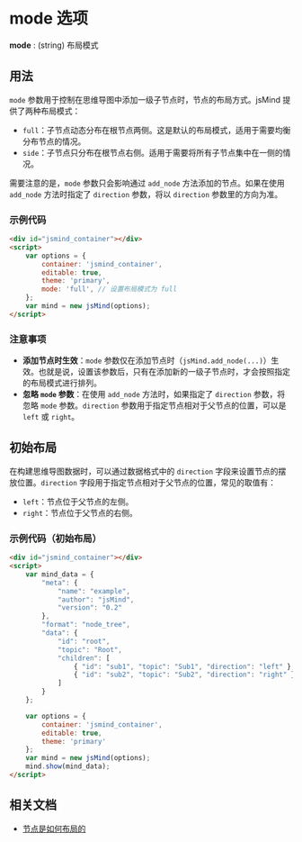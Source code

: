 # mode 选项

**mode** : (string) 布局模式

## 用法

`mode` 参数用于控制在思维导图中添加一级子节点时，节点的布局方式。jsMind 提供了两种布局模式：

- `full`：子节点动态分布在根节点两侧。这是默认的布局模式，适用于需要均衡分布节点的情况。
- `side`：子节点只分布在根节点右侧。适用于需要将所有子节点集中在一侧的情况。

需要注意的是，`mode` 参数只会影响通过 `add_node` 方法添加的节点。如果在使用 `add_node` 方法时指定了 `direction` 参数，将以 `direction` 参数里的方向为准。

### 示例代码

```html
<div id="jsmind_container"></div>
<script>
    var options = {
        container: 'jsmind_container',
        editable: true,
        theme: 'primary',
        mode: 'full', // 设置布局模式为 full
    };
    var mind = new jsMind(options);
</script>
```

### 注意事项

- **添加节点时生效**：`mode` 参数仅在添加节点时（`jsMind.add_node(...)`）生效。也就是说，设置该参数后，只有在添加新的一级子节点时，才会按照指定的布局模式进行排列。
- **忽略 `mode` 参数**：在使用 `add_node` 方法时，如果指定了 `direction` 参数，将忽略 `mode` 参数。`direction` 参数用于指定节点相对于父节点的位置，可以是 `left` 或 `right`。

## 初始布局

在构建思维导图数据时，可以通过数据格式中的 `direction` 字段来设置节点的摆放位置。`direction` 字段用于指定节点相对于父节点的位置，常见的取值有：

- `left`：节点位于父节点的左侧。
- `right`：节点位于父节点的右侧。

### 示例代码（初始布局）

```html
<div id="jsmind_container"></div>
<script>
    var mind_data = {
        "meta": {
            "name": "example",
            "author": "jsMind",
            "version": "0.2"
        },
        "format": "node_tree",
        "data": {
            "id": "root",
            "topic": "Root",
            "children": [
                { "id": "sub1", "topic": "Sub1", "direction": "left" }, // 设置子节点在左侧
                { "id": "sub2", "topic": "Sub2", "direction": "right" } // 设置子节点在右侧
            ]
        }
    };

    var options = {
        container: 'jsmind_container',
        editable: true,
        theme: 'primary'
    };
    var mind = new jsMind(options);
    mind.show(mind_data);
</script>
```

## 相关文档
- [节点是如何布局的](../advanced/layout.md)